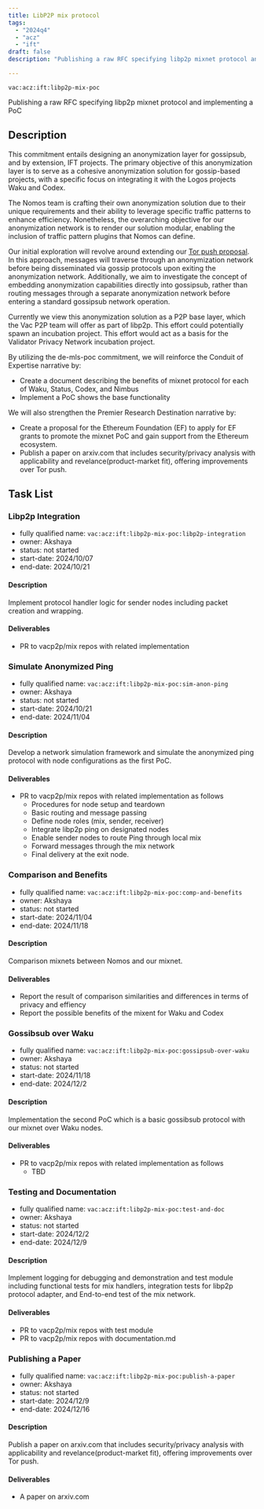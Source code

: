 ```yaml
---
title: LibP2P mix protocol
tags:
  - "2024q4"
  - "acz"
  - "ift"
draft: false
description: "Publishing a raw RFC specifying libp2p mixnet protocol and implementing a PoC"

---
```


`vac:acz:ift:libp2p-mix-poc`

Publishing a raw RFC specifying libp2p mixnet protocol and implementing a PoC
## Description

This commitment entails designing an anonymization layer for gossipsub, and by extension, IFT projects.
The primary objective of this anonymization layer is to serve as a cohesive anonymization solution for gossip-based projects,
with a specific focus on integrating it with the Logos projects Waku and Codex.


The Nomos team is crafting their own anonymization solution due to their unique requirements and their ability to leverage specific traffic patterns to enhance efficiency.
Nonetheless, the overarching objective for our anonymization network is to render our solution modular, enabling the inclusion of traffic pattern plugins that Nomos can define.

Our initial exploration will revolve around extending our [Tor push proposal](https://rfc.vac.dev/spec/46/).
In this approach, messages will traverse through an anonymization network before being disseminated via gossip protocols upon exiting the anonymization network.
Additionally, we aim to investigate the concept of embedding anonymization capabilities directly into gossipsub,
rather than routing messages through a separate anonymization network before entering a standard gossipsub network operation.

Currently we view this anonymization solution as a P2P base layer, which the Vac P2P team will offer as part of libp2p.
This effort could potentially spawn an incubation project.
This effort would act as a basis for the Validator Privacy Network incubation project.


By utilizing the de-mls-poc commitment, 
we will reinforce the Conduit of Expertise narrative by:
* Create a document describing the benefits of mixnet protocol for each of Waku, Status, Codex, and Nimbus
* Implement a PoC shows the base functionality

We will also strengthen the Premier Research Destination narrative by:
* Create a proposal for the Ethereum Foundation (EF) to apply for EF grants to promote the mixnet PoC and 
gain support from the Ethereum ecosystem.
* Publish a paper on arxiv.com that includes security/privacy analysis with applicability and revelance(product-market fit), 
offering improvements over Tor push. 

## Task List

### Libp2p Integration

* fully qualified name: `vac:acz:ift:libp2p-mix-poc:libp2p-integration`
* owner: Akshaya
* status: not started
* start-date: 2024/10/07
* end-date: 2024/10/21

#### Description

Implement protocol handler logic for sender nodes including packet creation and wrapping. 

#### Deliverables

* PR to vacp2p/mix repos with related implementation

### Simulate Anonymized Ping

* fully qualified name: `vac:acz:ift:libp2p-mix-poc:sim-anon-ping`
* owner: Akshaya
* status: not started
* start-date: 2024/10/21
* end-date: 2024/11/04

#### Description

Develop a network simulation framework and simulate the anonymized ping protocol with
node configurations as the first PoC. 

#### Deliverables

* PR to vacp2p/mix repos with related implementation as follows
	* Procedures for node setup and teardown
	* Basic routing and message passing
	* Define node roles (mix, sender, receiver)
	* Integrate libp2p ping on designated nodes
	* Enable sender nodes to route Ping through local mix
	* Forward messages through the mix network
	* Final delivery at the exit node.

### Comparison and Benefits 

* fully qualified name: `vac:acz:ift:libp2p-mix-poc:comp-and-benefits`
* owner: Akshaya
* status: not started
* start-date: 2024/11/04
* end-date: 2024/11/18

#### Description

Comparison mixnets between Nomos and our mixnet. 

#### Deliverables

* Report the result of comparison similarities and differences in terms of 
privacy and effiency
* Report the possible benefits of the mixent for Waku and Codex 

### Gossibsub over Waku 

* fully qualified name: `vac:acz:ift:libp2p-mix-poc:gossipsub-over-waku`
* owner: Akshaya
* status: not started
* start-date: 2024/11/18
* end-date: 2024/12/2

#### Description

Implementation the second PoC which is a basic gossibsub protocol with our mixnet over Waku nodes. 

#### Deliverables

* PR to vacp2p/mix repos with related implementation as follows
	* TBD

### Testing and Documentation 

* fully qualified name: `vac:acz:ift:libp2p-mix-poc:test-and-doc`
* owner: Akshaya
* status: not started
* start-date: 2024/12/2
* end-date: 2024/12/9

#### Description

Implement logging for debugging and demonstration and test module including 
functional tests for mix handlers, integration tests for libp2p protocol adapter, and
End-to-end test of the mix network.

#### Deliverables

* PR to vacp2p/mix repos with test module
* PR to vacp2p/mix repos with documentation.md 

### Publishing a Paper 

* fully qualified name: `vac:acz:ift:libp2p-mix-poc:publish-a-paper`
* owner: Akshaya
* status: not started
* start-date: 2024/12/9
* end-date: 2024/12/16

#### Description

Publish a paper on arxiv.com that includes security/privacy analysis with applicability and revelance(product-market fit), 
offering improvements over Tor push. 

#### Deliverables

* A paper on arxiv.com





